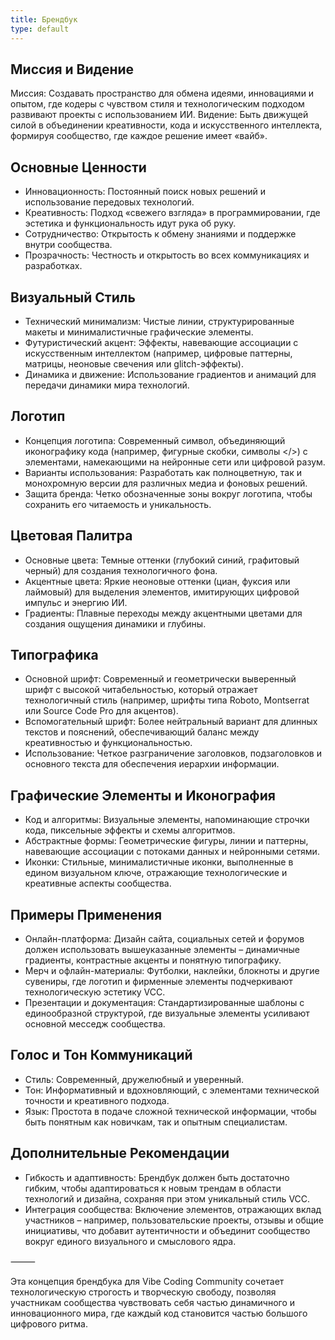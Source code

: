 ```yaml
---
title: Брендбук
type: default
---
```



## Миссия и Видение

Миссия: Создавать пространство для обмена идеями, инновациями и опытом, где кодеры с чувством стиля и технологическим подходом развивают проекты с использованием ИИ.
Видение: Быть движущей силой в объединении креативности, кода и искусственного интеллекта, формируя сообщество, где каждое решение имеет «вайб».

## Основные Ценности
- Инновационность: Постоянный поиск новых решений и использование передовых технологий.
- Креативность: Подход «свежего взгляда» в программировании, где эстетика и функциональность идут рука об руку.
- Сотрудничество: Открытость к обмену знаниями и поддержке внутри сообщества.
- Прозрачность: Честность и открытость во всех коммуникациях и разработках.

## Визуальный Стиль
- Технический минимализм: Чистые линии, структурированные макеты и минималистичные графические элементы.
- Футуристический акцент: Эффекты, навевающие ассоциации с искусственным интеллектом (например, цифровые паттерны, матрицы, неоновые свечения или glitch-эффекты).
- Динамика и движение: Использование градиентов и анимаций для передачи динамики мира технологий.

## Логотип
- Концепция логотипа: Современный символ, объединяющий иконографику кода (например, фигурные скобки, символы </>) с элементами, намекающими на нейронные сети или цифровой разум.
- Варианты использования: Разработать как полноцветную, так и монохромную версии для различных медиа и фоновых решений.
- Защита бренда: Четко обозначенные зоны вокруг логотипа, чтобы сохранить его читаемость и уникальность.

## Цветовая Палитра
- Основные цвета: Темные оттенки (глубокий синий, графитовый черный) для создания технологичного фона.
- Акцентные цвета: Яркие неоновые оттенки (циан, фуксия или лаймовый) для выделения элементов, имитирующих цифровой импульс и энергию ИИ.
- Градиенты: Плавные переходы между акцентными цветами для создания ощущения динамики и глубины.

## Типографика
- Основной шрифт: Современный и геометрически выверенный шрифт с высокой читабельностью, который отражает технологичный стиль (например, шрифты типа Roboto, Montserrat или Source Code Pro для акцентов).
- Вспомогательный шрифт: Более нейтральный вариант для длинных текстов и пояснений, обеспечивающий баланс между креативностью и функциональностью.
- Использование: Четкое разграничение заголовков, подзаголовков и основного текста для обеспечения иерархии информации.

## Графические Элементы и Иконография
- Код и алгоритмы: Визуальные элементы, напоминающие строчки кода, пиксельные эффекты и схемы алгоритмов.
- Абстрактные формы: Геометрические фигуры, линии и паттерны, навевающие ассоциации с потоками данных и нейронными сетями.
- Иконки: Стильные, минималистичные иконки, выполненные в едином визуальном ключе, отражающие технологические и креативные аспекты сообщества.

## Примеры Применения
- Онлайн-платформа: Дизайн сайта, социальных сетей и форумов должен использовать вышеуказанные элементы – динамичные градиенты, контрастные акценты и понятную типографику.
- Мерч и офлайн-материалы: Футболки, наклейки, блокноты и другие сувениры, где логотип и фирменные элементы подчеркивают технологическую эстетику VCC.
- Презентации и документация: Стандартизированные шаблоны с единообразной структурой, где визуальные элементы усиливают основной месседж сообщества.

## Голос и Тон Коммуникаций
- Стиль: Современный, дружелюбный и уверенный.
- Тон: Информативный и вдохновляющий, с элементами технической точности и креативного подхода.
- Язык: Простота в подаче сложной технической информации, чтобы быть понятным как новичкам, так и опытным специалистам.

## Дополнительные Рекомендации
- Гибкость и адаптивность: Брендбук должен быть достаточно гибким, чтобы адаптироваться к новым трендам в области технологий и дизайна, сохраняя при этом уникальный стиль VCC.
- Интеграция сообщества: Включение элементов, отражающих вклад участников – например, пользовательские проекты, отзывы и общие инициативы, что добавит аутентичности и объединит сообщество вокруг единого визуального и смыслового ядра.

⸻

Эта концепция брендбука для Vibe Coding Community сочетает технологическую строгость и творческую свободу, позволяя участникам сообщества чувствовать себя частью динамичного и инновационного мира, где каждый код становится частью большого цифрового ритма.